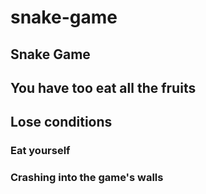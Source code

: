 # snake-game
## Snake Game

## You have too eat all the fruits

## Lose conditions

### Eat yourself
### Crashing into the game's walls
